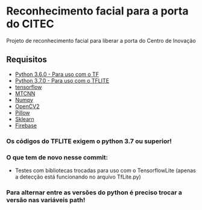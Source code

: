 # Reconhecimento facial para a porta do CITEC
Projeto de reconhecimento facial para liberar a porta do Centro de Inovação

## Requisitos
* [Python 3.6.0 - Para uso com o TF](https://www.python.org/downloads/release/python-360/)
* [Python 3.7.0 - Para uso com o TFLITE](https://www.python.org/downloads/release/python-370/)
* [tensorflow](tensorflow.org)
* [MTCNN](https://github.com/ipazc/mtcnn)
* [Numpy](https://numpy.org/install/)
* [OpenCV2](https://pypi.org/project/opencv-python/)
* [Pillow](https://pypi.org/project/Pillow/)
* [Sklearn](https://scikit-learn.org/stable/install.html)
* [Firebase](https://firebase.google.com/docs/admin/setup)

### Os códigos do TFLITE exigem o python 3.7 ou superior!

### O que tem de novo nesse commit:
* Testes com bibliotecas trocadas para uso com o TensorflowLite (apenas a detecção está funcionando no arquivo TfLite.py)

### Para alternar entre as versões do python é preciso trocar a versão nas variáveis path!
